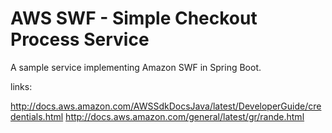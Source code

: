 AWS SWF - Simple Checkout Process Service
=========
A sample service implementing Amazon SWF in Spring Boot.


links:

http://docs.aws.amazon.com/AWSSdkDocsJava/latest/DeveloperGuide/credentials.html
http://docs.aws.amazon.com/general/latest/gr/rande.html